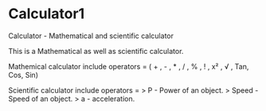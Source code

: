 # Calculator1
Calculator - Mathematical and scientific calculator

This is a Mathematical as well as scientific calculator.

Mathemical calculator include operators = ( + , - , * , / , % , ! , x² , √ , Tan, Cos, Sin)

Scientific calculator include operators = >  P - Power of an object.
                                          >  Speed - Speed of an object.
                                          >  a - acceleration.
                                          
